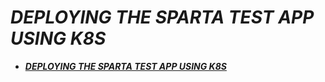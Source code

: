 # ***DEPLOYING THE SPARTA TEST APP USING K8S***

- [***DEPLOYING THE SPARTA TEST APP USING K8S***](#deploying-the-sparta-test-app-using-k8s)

